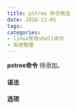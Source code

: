 ```yaml
---
title: pstree 命令用法
date: 2018-12-05
tags:
categories: 
- linux常用shell命令
- 系统管理
---
```

**pstree命令** 待添加。
<!-- more --> 
#### **语法**


#### **选项**
